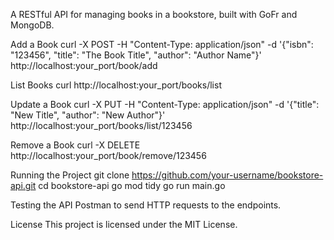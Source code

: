 A RESTful API for managing books in a bookstore, built with GoFr and MongoDB.

Add a Book
curl -X POST -H "Content-Type: application/json" -d '{"isbn": "123456", "title": "The Book Title", "author": "Author Name"}' http://localhost:your_port/book/add

List Books
curl http://localhost:your_port/books/list

Update a Book
curl -X PUT -H "Content-Type: application/json" -d '{"title": "New Title", "author": "New Author"}' http://localhost:your_port/books/list/123456

Remove a Book
curl -X DELETE http://localhost:your_port/book/remove/123456

Running the Project
git clone https://github.com/your-username/bookstore-api.git
cd bookstore-api
go mod tidy
go run main.go

Testing the API
Postman to send HTTP requests to the endpoints.

License
This project is licensed under the MIT License.





